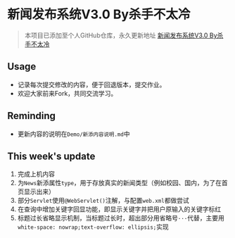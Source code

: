 # 新闻发布系统V3.0 By杀手不太冷
>本项目已添加至个人GitHub仓库，永久更新地址 [新闻发布系统V3.0 By杀手不太冷](https://github.com/gaohongkui/webapps)

## Usage
- 记录每次提交修改的内容，便于回退版本，提交作业。
- 欢迎大家前来Fork，共同交流学习。

## Reminding
- 更新内容的说明在`Demo/新添内容说明.md`中

## This week's update
1. 完成上机内容
2. 为`News`新添属性`type`，用于存放真实的新闻类型（例如校园、国内，为了在首页显示出来）
3. 部分`Servlet`使用`@WebServlet()`注解，与配置`web.xml`都做尝试
4. 在查询中增加关键字回显功能，即显示关键字并把用户原输入的关键字标红
5. 标题过长省略显示机制，当标题过长时，超出部分用省略号`···`代替，主要用 `white-space: nowrap;text-overflow: ellipsis;`实现